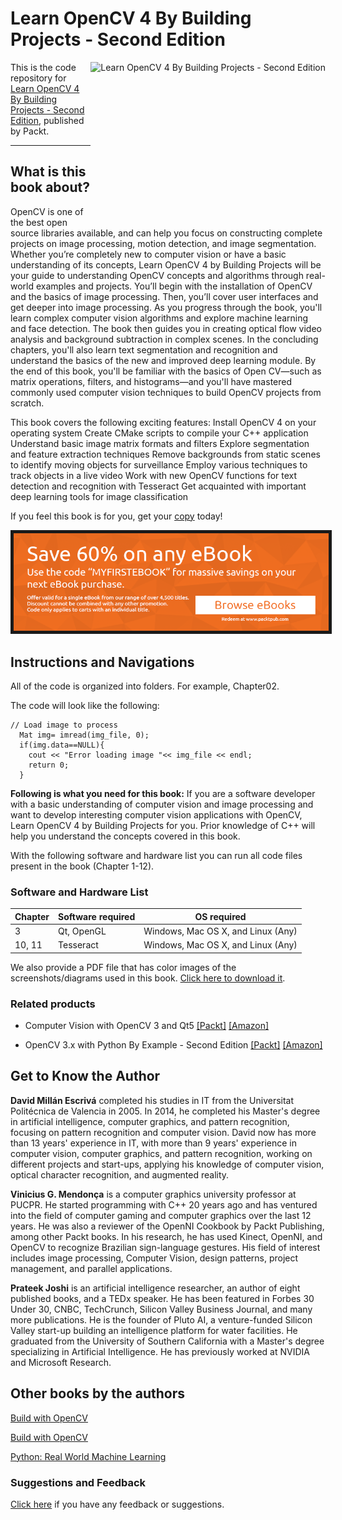 # Learn OpenCV 4 By Building Projects - Second Edition

<a href="https://www.packtpub.com/application-development/learn-opencv-4-building-projects-second-edition?utm_source=github&utm_medium=repository&utm_campaign=9781789341225 "><img src="https://d255esdrn735hr.cloudfront.net/sites/default/files/imagecache/ppv4_main_book_cover/B11299%20MockupCover_0.png" alt="Learn OpenCV 4 By Building Projects - Second Edition" height="256px" align="right"></a>

This is the code repository for [Learn OpenCV 4 By Building Projects - Second Edition](https://www.packtpub.com/application-development/learn-opencv-4-building-projects-second-edition?utm_source=github&utm_medium=repository&utm_campaign=9781789341225 ), published by Packt.

****

## What is this book about?
OpenCV is one of the best open source libraries available, and can help you focus on constructing complete projects on image processing, motion detection, and image segmentation. Whether you’re completely new to computer vision or have a basic understanding of its concepts, Learn OpenCV 4 by Building Projects will be your guide to understanding OpenCV concepts and algorithms through real-world examples and projects. You’ll begin with the installation of OpenCV and the basics of image processing. Then, you’ll cover user interfaces and get deeper into image processing. As you progress through the book, you'll learn complex computer vision algorithms and explore machine learning and face detection. The book then guides you in creating optical flow video analysis and background subtraction in complex scenes. In the concluding chapters, you'll also learn text segmentation and recognition and understand the basics of the new and improved deep learning module. By the end of this book, you'll be familiar with the basics of Open CV—such as matrix operations, filters, and histograms—and you'll have mastered commonly used computer vision techniques to build OpenCV projects from scratch.

This book covers the following exciting features:
Install OpenCV 4 on your operating system 
Create CMake scripts to compile your C++ application 
Understand basic image matrix formats and filters 
Explore segmentation and feature extraction techniques 
Remove backgrounds from static scenes to identify moving objects for surveillance 
Employ various techniques to track objects in a live video 
Work with new OpenCV functions for text detection and recognition with Tesseract 
Get acquainted with important deep learning tools for image classification 

If you feel this book is for you, get your [copy](https://www.amazon.com/dp/1789341221) today!

<a href="https://www.packtpub.com/?utm_source=github&utm_medium=banner&utm_campaign=GitHubBanner"><img src="https://raw.githubusercontent.com/PacktPublishing/GitHub/master/GitHub.png" 
alt="https://www.packtpub.com/" border="5" /></a>

## Instructions and Navigations
All of the code is organized into folders. For example, Chapter02.

The code will look like the following:
```
// Load image to process 
  Mat img= imread(img_file, 0); 
  if(img.data==NULL){ 
    cout << "Error loading image "<< img_file << endl; 
    return 0; 
  } 
```

**Following is what you need for this book:**
If you are a software developer with a basic understanding of computer vision and image processing and want to develop interesting computer vision applications with OpenCV, Learn OpenCV 4 by Building Projects for you. Prior knowledge of C++ will help you understand the concepts covered in this book.

With the following software and hardware list you can run all code files present in the book (Chapter 1-12).
### Software and Hardware List
| Chapter | Software required | OS required |
| -------- | ------------------------------------ | ----------------------------------- |
| 3 | Qt, OpenGL | Windows, Mac OS X, and Linux (Any) |
| 10, 11 | Tesseract | Windows, Mac OS X, and Linux (Any) |

We also provide a PDF file that has color images of the screenshots/diagrams used in this book. [Click here to download it](http://www.packtpub.com/sites/default/files/downloads/Bookname_ColorImages.pdf).

### Related products
* Computer Vision with OpenCV 3 and Qt5 [[Packt]](https://www.packtpub.com/application-development/computer-vision-opencv-3-and-qt5?utm_source=github&utm_medium=repository&utm_campaign=9781788472395 ) [[Amazon]](https://www.amazon.com/dp/178847239X)

* OpenCV 3.x with Python By Example - Second Edition [[Packt]](https://www.packtpub.com/application-development/opencv-3x-python-example-second-edition?utm_source=github&utm_medium=repository&utm_campaign=9781788396905 ) [[Amazon]](https://www.amazon.com/dp/1788396901)

## Get to Know the Author
**David Millán Escrivá**
completed his studies in IT from the Universitat Politécnica de Valencia in 2005. In 2014, he completed his Master's degree in artificial intelligence, computer graphics, and pattern recognition, focusing on pattern recognition and computer vision. David now has more than 13 years' experience in IT, with more than 9 years' experience in computer vision, computer graphics, and pattern recognition, working on different projects and start-ups, applying his knowledge of computer vision, optical character recognition, and augmented reality.

**Vinicius G. Mendonça**
is a computer graphics university professor at PUCPR. He started programming with C++ 20 years ago and has ventured into the field of computer gaming and computer graphics over the last 12 years. He was also a reviewer of the OpenNI Cookbook by Packt Publishing, among other Packt books. In his research, he has used Kinect, OpenNI, and OpenCV to recognize Brazilian sign-language gestures. His field of interest includes image processing, Computer Vision, design patterns, project management, and parallel applications.

**Prateek Joshi**
is an artificial intelligence researcher, an author of eight published books, and a TEDx speaker. He has been featured in Forbes 30 Under 30, CNBC, TechCrunch, Silicon Valley Business Journal, and many more publications. He is the founder of Pluto AI, a venture-funded Silicon Valley start-up building an intelligence platform for water facilities. He graduated from the University of Southern California with a Master's degree specializing in Artificial Intelligence. He has previously worked at NVIDIA and Microsoft Research.


## Other books by the authors
[Build with OpenCV](https://www.packtpub.com/application-development/build-opencv?utm_source=github&utm_medium=repository&utm_campaign=9781788294522 )

[Build with OpenCV](https://www.packtpub.com/application-development/build-opencv?utm_source=github&utm_medium=repository&utm_campaign=9781788294522 )

[Python: Real World Machine Learning](https://www.packtpub.com/big-data-and-business-intelligence/python-real-world-machine-learning?utm_source=github&utm_medium=repository&utm_campaign=9781787123212 )

[]()

[]()

### Suggestions and Feedback
[Click here](https://docs.google.com/forms/d/e/1FAIpQLSdy7dATC6QmEL81FIUuymZ0Wy9vH1jHkvpY57OiMeKGqib_Ow/viewform) if you have any feedback or suggestions.

